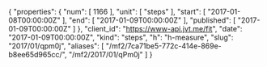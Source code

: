 {
  "properties": {
    "num": [
      1166
    ],
    "unit": [
      "steps"
    ],
    "start": [
      "2017-01-08T00:00:00Z"
    ],
    "end": [
      "2017-01-09T00:00:00Z"
    ],
    "published": [
      "2017-01-09T00:00:00Z"
    ]
  },
  "client_id": "https://www-api.jvt.me/fit",
  "date": "2017-01-09T00:00:00Z",
  "kind": "steps",
  "h": "h-measure",
  "slug": "2017/01/qpm0j",
  "aliases": [
    "/mf2/7ca71be5-772c-414e-869e-b8ee65d965cc/",
    "/mf2/2017/01/qPm0j"
  ]
}
